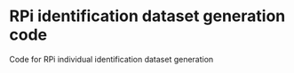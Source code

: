 # RPi identification dataset generation code
Code for RPi individual identification dataset generation
